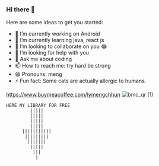 ### Hi there 👋


<!-- **Lymengchun/Lymengchun** is a ✨ _special_ ✨ repository because its `README.md` (this file) appears on your GitHub profile. -->

Here are some ideas to get you started:

- 🔭 I’m currently working on Android
- 🌱 I’m currently learning java, react js
- 👯 I’m looking to collaborate on you 😂
- 🤔 I’m looking for help with you
- 💬 Ask me about coding
- 📫 How to reach me: try hard be strong
- 😄 Pronouns: meng
- ⚡ Fun fact: Some cats are actually allergic to humans.

<!-- ![alt text](https://picsum.photos/1080/720) -->

https://www.buymeacoffee.com/lymengchhun
![bmc_qr (1)](https://user-images.githubusercontent.com/56832985/211974342-4c7c5c4f-8499-48a4-b07a-d8bf2968f26b.png)
```
HERE MY LIBRARY FOR FREE
         ||||| 
         ||||| 
         ||||| 
         ||||| 
      ||||||||||| 
       ||||||||| 
        ||||||| 
         ||||| 
          ||| 
           | 
```
